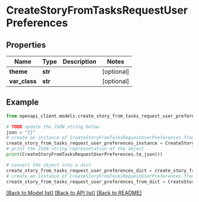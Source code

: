 # CreateStoryFromTasksRequestUserPreferences


## Properties

Name | Type | Description | Notes
------------ | ------------- | ------------- | -------------
**theme** | **str** |  | [optional] 
**var_class** | **str** |  | [optional] 

## Example

```python
from openapi_client.models.create_story_from_tasks_request_user_preferences import CreateStoryFromTasksRequestUserPreferences

# TODO update the JSON string below
json = "{}"
# create an instance of CreateStoryFromTasksRequestUserPreferences from a JSON string
create_story_from_tasks_request_user_preferences_instance = CreateStoryFromTasksRequestUserPreferences.from_json(json)
# print the JSON string representation of the object
print(CreateStoryFromTasksRequestUserPreferences.to_json())

# convert the object into a dict
create_story_from_tasks_request_user_preferences_dict = create_story_from_tasks_request_user_preferences_instance.to_dict()
# create an instance of CreateStoryFromTasksRequestUserPreferences from a dict
create_story_from_tasks_request_user_preferences_from_dict = CreateStoryFromTasksRequestUserPreferences.from_dict(create_story_from_tasks_request_user_preferences_dict)
```
[[Back to Model list]](../README.md#documentation-for-models) [[Back to API list]](../README.md#documentation-for-api-endpoints) [[Back to README]](../README.md)


